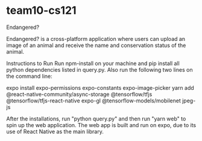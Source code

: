 # team10-cs121

Endangered?

Endangered? is a cross-platform application where users can upload an image of an animal and receive the name and conservation status of the animal.

Instructions to Run
Run npm-install on your machine and pip install all python dependencies listed in query.py. 
Also run the following two lines on the command line:

expo install expo-permissions expo-constants expo-image-picker
yarn add @react-native-community/async-storage @tensorflow/tfjs @tensorflow/tfjs-react-native expo-gl @tensorflow-models/mobilenet jpeg-js

After the installations, run "python query.py" and then run "yarn web" to spin up the web application.
The web app is built and run on expo, due to its use of React Native as the main library.
